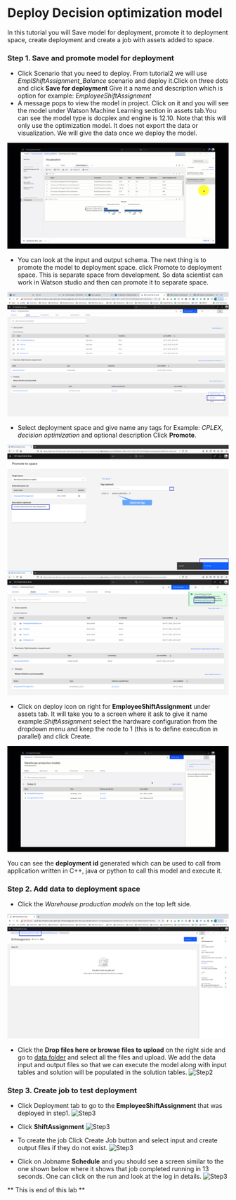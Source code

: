 # Deploy Decision optimization model

 In this tutorial you will Save model for deployment, promote it to deployment space, create deployment and create a job with assets added to space.

### Step 1. Save and promote model for deployment

 - Click Scenario that you need to deploy. From tutorial2 we will use *EmplShiftAssignment_Balance* scenario and deploy it.Click on three dots and click **Save for deployment** Give it a name and description which is option for example: *EmployeeShiftAssignment*
 - A message pops to view the model in project. Click on it and you will see the model under Watson Machine Learning section in assets tab.You can see the model type is docplex and engine is 12.10. Note that this will only use the optimization model. It does not export the data or visualization. We will give the data once we deploy the model.

 ![Step1](../images/Tutorial2-Step1.gif)

- You can look at the input and output schema. The next thing is to promote the model to deployment space. click Promote to deployment space. This is separate space from development. So data scientist can work in Watson studio and then can promote it to separate space.

 ![Step1](../images/Tutorial2-Step1b.png)

- Select deployment space and give name any tags for Example: *CPLEX, decision optimization* and optional description Click **Promote**.

![Step1](../images/Tutorial2-Step1c.png)
![Step1](../images/Tutorial2-Step1d.png)

- Click on deploy icon on right for **EmployeeShiftAssignment** under assets tab. It will take you to a screen where it ask to give it name example:*ShiftAssignment* select the hardware configuration from the dropdown menu and keep the node to 1 (this is to define execution in parallel) and click Create.

![Step1](../images/Tutorial2-Step1e.gif)

You can see the **deployment id** generated which can be used to call from application written in C++, java or python to call this model and execute it.

### Step 2. Add data to deployment space

- Click the *Warehouse production models* on the top left side.

![Step2](../images/Tutorial2-Step2a.png)

- Click the **Drop files here or browse files to upload** on the right side and go to [data folder]() and select all the files and upload. We add the data input and output files so that we can execute the model along with input tables and solution will be populated in the solution tables.
![Step2](../images/Tutorial3-Step2.gif)

### Step 3. Create job to test deployment
- Click Deployment tab to go to the **EmployeeShiftAssignment** that was deployed in step1.
![Step3](../images/Tutorial3-Step3a.png)

- Click **ShiftAssignment**
![Step3](../images/Tutorial3-Step3b.png)

- To create the job Click Create Job button and select input and create output files if they do not exist.
![Step3](../images/Tutorial3-Step3c.gif)

- Click on Jobname **Schedule** and you should see a screen similar to the one shown below where it shows that job completed running in 13 seconds. One can click on the run and look at the log in details.
![Step3](../images/Tutorial3-Step3d.png)

** This is end of this lab **
